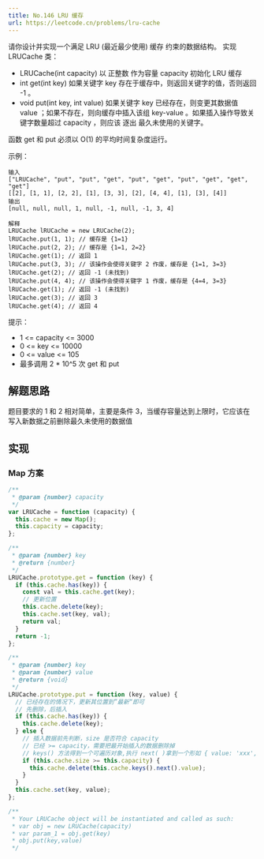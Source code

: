 ```yaml
---
title: No.146 LRU 缓存
url: https://leetcode.cn/problems/lru-cache
---
```


请你设计并实现一个满足 LRU (最近最少使用) 缓存 约束的数据结构。
实现 LRUCache 类：

- LRUCache(int capacity) 以 正整数 作为容量 capacity 初始化 LRU 缓存
- int get(int key) 如果关键字 key 存在于缓存中，则返回关键字的值，否则返回 -1 。
- void put(int key, int value) 如果关键字 key 已经存在，则变更其数据值 value ；如果不存在，则向缓存中插入该组 key-value 。如果插入操作导致关键字数量超过 capacity ，则应该 逐出 最久未使用的关键字。

函数 get 和 put 必须以 O(1) 的平均时间复杂度运行。

示例：

```text
输入
["LRUCache", "put", "put", "get", "put", "get", "put", "get", "get", "get"]
[[2], [1, 1], [2, 2], [1], [3, 3], [2], [4, 4], [1], [3], [4]]
输出
[null, null, null, 1, null, -1, null, -1, 3, 4]

解释
LRUCache lRUCache = new LRUCache(2);
lRUCache.put(1, 1); // 缓存是 {1=1}
lRUCache.put(2, 2); // 缓存是 {1=1, 2=2}
lRUCache.get(1); // 返回 1
lRUCache.put(3, 3); // 该操作会使得关键字 2 作废，缓存是 {1=1, 3=3}
lRUCache.get(2); // 返回 -1 (未找到)
lRUCache.put(4, 4); // 该操作会使得关键字 1 作废，缓存是 {4=4, 3=3}
lRUCache.get(1); // 返回 -1 (未找到)
lRUCache.get(3); // 返回 3
lRUCache.get(4); // 返回 4
```

提示：

- 1 <= capacity <= 3000
- 0 <= key <= 10000
- 0 <= value <= 105
- 最多调用 2 \* 10^5 次 get 和 put

## 解题思路

题目要求的 1 和 2 相对简单，主要是条件 3，当缓存容量达到上限时，它应该在写入新数据之前删除最久未使用的数据值

## 实现

### Map 方案

```js
/**
 * @param {number} capacity
 */
var LRUCache = function (capacity) {
  this.cache = new Map();
  this.capacity = capacity;
};

/**
 * @param {number} key
 * @return {number}
 */
LRUCache.prototype.get = function (key) {
  if (this.cache.has(key)) {
    const val = this.cache.get(key);
    // 更新位置
    this.cache.delete(key);
    this.cache.set(key, val);
    return val;
  }
  return -1;
};

/**
 * @param {number} key
 * @param {number} value
 * @return {void}
 */
LRUCache.prototype.put = function (key, value) {
  // 已经存在的情况下，更新其位置到”最新“即可
  // 先删除，后插入
  if (this.cache.has(key)) {
    this.cache.delete(key);
  } else {
    // 插入数据前先判断，size 是否符合 capacity
    // 已经 >= capacity，需要把最开始插入的数据删除掉
    // keys() 方法得到一个可遍历对象,执行 next( )拿到一个形如 { value: 'xxx', done: false } 的对象
    if (this.cache.size >= this.capacity) {
      this.cache.delete(this.cache.keys().next().value);
    }
  }
  this.cache.set(key, value);
};

/**
 * Your LRUCache object will be instantiated and called as such:
 * var obj = new LRUCache(capacity)
 * var param_1 = obj.get(key)
 * obj.put(key,value)
 */
```
